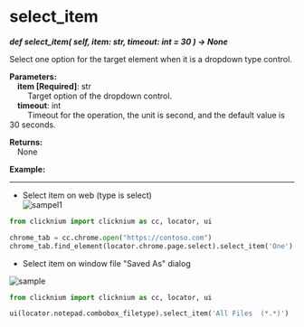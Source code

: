 # select_item
***def select_item(
        self,
        item: str,
        timeout: int = 30
    ) -> None***  

Select one option for the target element when it is a dropdown type control.

**Parameters:**  
    &emsp;**item [Required]**: str   
        &emsp;&emsp; Target option of the dropdown control.  
    &emsp;**timeout**: int  
        &emsp;&emsp; Timeout for the operation, the unit is second, and the default value is 30 seconds.   

**Returns:**  
    &emsp;None

**Example:**
***
- Select item on web (type is select)  
![sampel1](../../../img/select-item-sample1.png)

```python
from clicknium import clicknium as cc, locator, ui

chrome_tab = cc.chrome.open("https://contoso.com")
chrome_tab.find_element(locator.chrome.page.select).select_item('One')

```
-  Select item on window file "Saved As" dialog  

![sample](../../../img/select_item_sample2.png)  
```python
from clicknium import clicknium as cc, locator, ui

ui(locator.notepad.combobox_filetype).select_item('All Files  (*.*)')

```